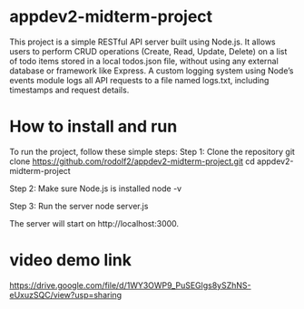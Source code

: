 # appdev2-midterm-project

This project is a simple RESTful API server built using Node.js. It allows users to perform CRUD operations (Create, Read, Update, Delete) on a list of todo items stored in a local todos.json file, without using any external database or framework like Express. A custom logging system using Node’s events module logs all API requests to a file named logs.txt, including timestamps and request details.

# How to install and run

To run the project, follow these simple steps:
Step 1: Clone the repository
git clone https://github.com/rodolf2/appdev2-midterm-project.git
cd appdev2-midterm-project

Step 2: Make sure Node.js is installed
node -v

Step 3: Run the server
node server.js

The server will start on http://localhost:3000.

# video demo link

https://drive.google.com/file/d/1WY3OWP9_PuSEGlgs8ySZhNS-eUxuzSQC/view?usp=sharing
